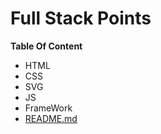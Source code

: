 # Full Stack Points

**Table Of Content**

- HTML
- CSS
- SVG
- JS
- FrameWork
- [README.md](./README.md)